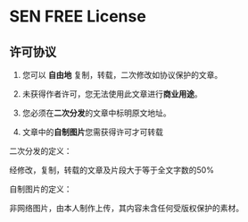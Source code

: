 # SEN FREE License

## 许可协议

1. 您可以 **自由地** 复制，转载，二次修改如协议保护的文章。

2. 未获得作者许可，您无法使用此文章进行**商业用途**。

3. 您必须在**二次分发**的文章中标明原文地址。

4. 文章中的**自制图片**您需获得许可才可转载

二次分发的定义：

经修改，复制，转载的文章及片段大于等于全文字数的50%

自制图片的定义：

非网络图片，由本人制作上传，其内容未含任何受版权保护的素材。





